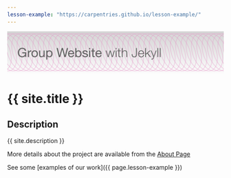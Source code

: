 ```yaml
---
lesson-example: "https://carpentries.github.io/lesson-example/"
---
```


![Group Website banner](./image/site_banner.png)

# {{ site.title }}

## Description
{{ site.description }}

More details about the project are available from the [About Page](about)

See some [examples of our work]({{ page.lesson-example }})

